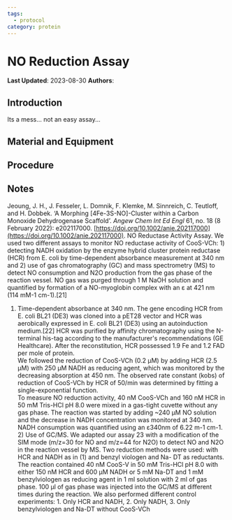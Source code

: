 ```yaml
---
tags:
  - protocol
category: protein
---
```

# NO Reduction Assay

**Last Updated**: 2023-08-30
**Authors**: 

## Introduction

Its a mess... not an easy assay...

## Material and Equipment




## Procedure





## Notes
Jeoung, J. H., J. Fesseler, L. Domnik, F. Klemke, M. Sinnreich, C. Teutloff, and H. Dobbek. ‘A Morphing [4Fe-3S-NO]-Cluster within a Carbon Monoxide Dehydrogenase Scaffold’. _Angew Chem Int Ed Engl_ 61, no. 18 (8 February 2022): e202117000. [https://doi.org/10.1002/anie.202117000](https://doi.org/10.1002/anie.202117000). 
NO Reductase Activity Assay. We used two different assays to monitor NO reductase activity of CooS-VCh: 1) detecting NADH 
oxidation by the enzyme hybrid cluster protein reductase (HCR) from E. coli by time-dependent absorbance measurement at 340 nm 
and 2) use of gas chromatography (GC) and mass spectrometry (MS) to detect NO consumption and N2O production from the gas 
phase of the reaction vessel. NO gas was purged through 1 M NaOH solution and quantified by formation of a NO-myoglobin complex 
with an ε at 421 nm (114 mM-1 cm-1).[21]  
1) Time-dependent absorbance at 340 nm. The gene encoding HCR from E. coli BL21 (DE3) was cloned into a pET28 vector and 
HCR was aerobically expressed in E. coli BL21 (DE3) using an autoinduction medium.[22] HCR was purified by affinity chromatography 
using the N-terminal his-tag according to the manufacturer's recommendations (GE Healthcare). After the reconstitution, HCR 
possessed 1.9 Fe and 1.2 FAD per mole of protein.  
We followed the reduction of CooS-VCh (0.2 µM) by adding HCR (2.5 µM) with 250 µM NADH as reducing agent, which was monitored 
by the decreasing absorption at 450 nm. The observed rate constant (kobs) of reduction of CooS-VCh by HCR of 50/min was 
determined by fitting a single-exponential function.  
To measure NO reduction activity, 40 nM CooS-VCh and 160 nM HCR in 50 mM Tris-HCl pH 8.0 were mixed in a gas-tight cuvette 
without any gas phase. The reaction was started by adding ~240 µM NO solution and the decrease in NADH concentration was 
monitored at 340 nm. NADH consumption was quantified using an ε340nm of 6.22 m-1 cm-1. 2) Use of GC/MS. We adapted our assay 23 with a modification of the SIM mode (m/z=30 for NO and m/z=44 for N2O) to detect NO 
and N2O in the reaction vessel by MS. Two reduction methods were used: with HCR and NADH as in (1) and benzyl viologen and Na-
DT as reductants. The reaction contained 40 nM CooS-V in 50 mM Tris-HCl pH 8.0 with either 150 nM HCR and 600 µM NADH or 
5 mM Na-DT and 1 mM benzylviologen as reducing agent in 1 ml solution with 2 ml of gas phase. 100 µl of gas phase was injected 
into the GC/MS at different times during the reaction. 
We also performed different control experiments: 1. Only HCR and NADH, 2. Only NADH, 3. Only benzylviologen and Na-DT without 
CooS-VCh